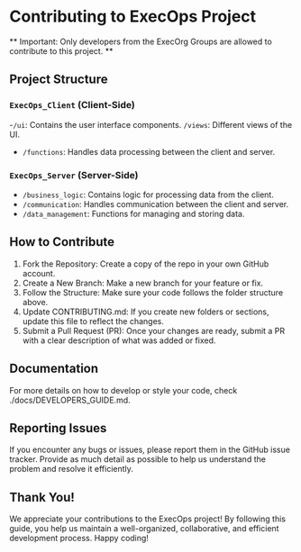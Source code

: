 # Contributing to ExecOps Project

** Important: Only developers from the ExecOrg Groups are allowed to contribute to this project. **
## Project Structure
### `ExecOps_Client` (Client-Side)

-`/ui`: Contains the user interface components.
    `/views`: Different views of the UI.
- `/functions`: Handles data processing between the client and server.

### `ExecOps_Server` (Server-Side)

- `/business_logic`: Contains logic for processing data from the client.
- `/communication`: Handles communication between the client and server.
- `/data_management`: Functions for managing and storing data.

## How to Contribute
1. Fork the Repository: Create a copy of the repo in your own GitHub account. 
2. Create a New Branch: Make a new branch for your feature or fix. 
3. Follow the Structure: Make sure your code follows the folder structure above. 
4. Update CONTRIBUTING.md: If you create new folders or sections, update this file to reflect the changes. 
5. Submit a Pull Request (PR): Once your changes are ready, submit a PR with a clear description of what was added or fixed.

## Documentation

For more details on how to develop or style your code, check ./docs/DEVELOPERS_GUIDE.md.

## Reporting Issues

If you encounter any bugs or issues, please report them in the GitHub issue tracker. Provide as much detail as possible to help us understand the problem and resolve it efficiently.

## Thank You!

We appreciate your contributions to the ExecOps project! By following this guide, you help us maintain a well-organized, collaborative, and efficient development process. Happy coding!